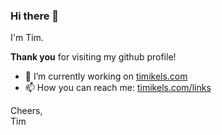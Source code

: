 ### Hi there 👋

I'm Tim.

**Thank you** for visiting my github profile!

- 🔭 I’m currently working on [timikels.com](https://timikels.com)
- 📫 How you can reach me: [timikels.com/links](https://timikels.com/links)

Cheers,  
Tim
